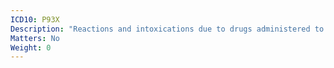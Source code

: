 ```yaml
---
ICD10: P93X
Description: "Reactions and intoxications due to drugs administered to fetus and newborn"
Matters: No
Weight: 0
---
```



